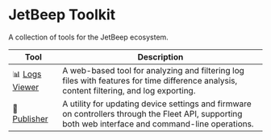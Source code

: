 # JetBeep Toolkit

A collection of tools for the JetBeep ecosystem.

| Tool | Description |
|------|-------------|
| 📊 [Logs Viewer](./logs-viewver/) | A web-based tool for analyzing and filtering log files with features for time difference analysis, content filtering, and log exporting. |
| 🔄 [Publisher](./publisher/) | A utility for updating device settings and firmware on controllers through the Fleet API, supporting both web interface and command-line operations. |